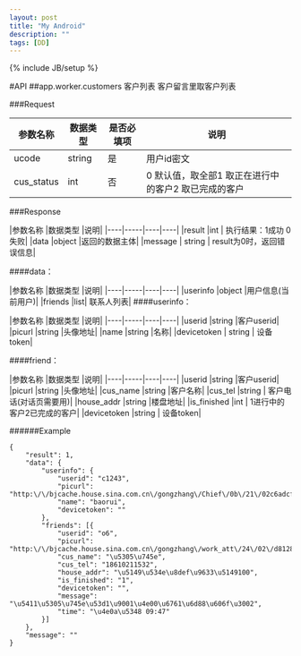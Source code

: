 ```yaml
---
layout: post
title: "My Android"
description: ""
tags: [DD]
---
```

{% include JB/setup %}

#API
##app.worker.customers
客户列表
客户留言里取客户列表

###Request

|参数名称|数据类型	|是否必填项	|说明|
|----|-----|----|----|
|ucode	|string	|是	|用户id密文|
|cus_status	|int	|否	|0 默认值，取全部1 取正在进行中的客户2 取已完成的客户|


###Response


|参数名称		|数据类型	|说明|
|----|-----|----|----|
|result			|int		|	执行结果：1成功 0失败|
|data			|object		|返回的数据主体|
|message		|	string	|	result为0时，返回错误信息|

####data：

|参数名称	|数据类型	|说明|
|----|-----|----|----|
|userinfo		|object		|用户信息(当前用户)|
|friends		|list|	联系人列表|
####userinfo：

|参数名称	|数据类型	|说明|
|----|-----|----|----|
|userid			|string		|客户userid|
|picurl			|string		|头像地址|
|name			|string		|名称|
|devicetoken	|	string	|	设备token|

####friend：

|参数名称	|数据类型	|说明|
|----|-----|----|----|
|userid			|string		|客户userid|
|picurl			|string		|头像地址|
|cus_name		|string		|客户名称|
|cus_tel		|string	|	客户电话(对话页需要用)|
|house_addr		|string		|楼盘地址|
|is_finished	|int		|	1进行中的客户2已完成的客户|
|devicetoken	|string	|	设备token|


######Example

```
{
	"result": 1,
	"data": {
		"userinfo": {
			"userid": "c1243",
			"picurl": "http:\/\/bjcache.house.sina.com.cn\/gongzhang\/Chief\/0b\/21\/02c6adcf598fa6f7345daa2ea930_thumb_120x120.jpg",
			"name": "baorui",
			"devicetoken": ""
		},
		"friends": [{
			"userid": "o6",
			"picurl": "http:\/\/bjcache.house.sina.com.cn\/gongzhang\/work_att\/24\/02\/d8128762ad319656ef70b46a16dd.jpg",
			"cus_name": "\u5305\u745e",
			"cus_tel": "18610211532",
			"house_addr": "\u5149\u534e\u8def\u9633\u5149100",
			"is_finished": "1",
			"devicetoken": "",
			"message": "\u5411\u5305\u745e\u53d1\u9001\u4e00\u6761\u6d88\u606f\u3002",
			"time": "\u4e0a\u5348 09:47"
		}]
	},
	"message": ""
}
```



